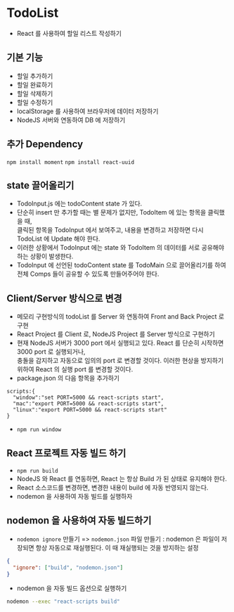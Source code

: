 # TodoList

- React 를 사용하여 할일 리스트 작성하기

## 기본 기능

- 할일 추가하기
- 할일 완료하기
- 할일 삭제하기
- 할일 수정하기
- localStorage 를 사용하여 브라우저에 데이터 저장하기
- NodeJS 서버와 연동하여 DB 에 저장하기

## 추가 Dependency

`npm install moment`
`npm install react-uuid`

## state 끌어올리기

- TodoInput.js 에는 todoContent state 가 있다.
- 단순히 insert 만 추가할 때는 별 문제가 없지만, TodoItem 에 있는 항목을 클릭했을 때,  
  클릭된 항목을 TodoInput 에서 보여주고, 내용을 변경하고 저장하면 다시 TodoList 에 Update 해야 한다.
- 이러한 상황에서 TodoInput 에는 state 와 TodoItem 의 데이터를 서로 공유해야 하는 상황이 발생한다.
- TodoInput 에 선언된 todoContent state 를 TodoMain 으로 끌어올리기를 하여 전체 Comps 들이 공유할 수 있도록 만들어주어야 한다.

## Client/Server 방식으로 변경

- 메모리 구현방식의 todoList 를 Server 와 연동하여 Front and Back Project 로 구현
- React Project 를 Client 로, NodeJS Project 를 Server 방식으로 구현하기
- 현재 NodeJS 서버가 3000 port 에서 실행되고 있다. React 를 단순히 시작하면 3000 port 로 실행되거나,  
  충돌을 감지하고 자동으로 임의의 port 로 변경할 것이다. 이러한 현상을 방지하기 위하여 React 의 실행 port 를 변경할 것이다.
- package.json 의 다음 항목을 추가하기

```
scripts:{
  "window":"set PORT=5000 && react-scripts start",
  "mac":"export PORT=5000 && react-scripts start",
  "linux":"export PORT=5000 && react-scripts start"
}
```

- `npm run window`

## React 프로젝트 자동 빌드 하기

- `npm run build`
- NodeJS 와 React 를 연동하면, React 는 항상 Build 가 된 상태로 유지해야 한다.
- React 소스코드를 변경하면, 변경한 내용이 build 에 자동 반영되지 않는다.
- nodemon 을 사용하여 자동 빌드를 실행하자

## nodemon 을 사용하여 자동 빌드하기

- `nodemon ignore` 만들기 => `nodemon.json` 파일 만들기 : nodemon 은 파일이 저장되면 항상 자동으로 재실행된다. 이 때 재실행되는 것을 방지하는 설정

```json
{
  "ignore": ["build", "nodemon.json"]
}
```

- nodemon 을 자동 빌드 옵션으로 실행하기

```bash
nodemon --exec "react-scripts build"
```
